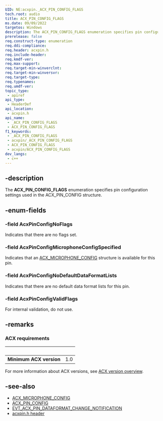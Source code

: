 ```yaml
---
UID: NE:acxpin._ACX_PIN_CONFIG_FLAGS
tech.root: audio
title: ACX_PIN_CONFIG_FLAGS
ms.date: 09/09/2022
targetos: Windows
description: The ACX_PIN_CONFIG_FLAGS enumeration specifies pin configuration settings used in the ACX_PIN_CONFIG structure.
prerelease: false
req.construct-type: enumeration
req.ddi-compliance: 
req.header: acxpin.h
req.include-header: 
req.kmdf-ver: 
req.max-support: 
req.target-min-winverclnt: 
req.target-min-winversvr: 
req.target-type: 
req.typenames: 
req.umdf-ver: 
topic_type:
 - apiref
api_type:
 - HeaderDef
api_location:
 - acxpin.h
api_name:
 - _ACX_PIN_CONFIG_FLAGS
 - ACX_PIN_CONFIG_FLAGS
f1_keywords:
 - _ACX_PIN_CONFIG_FLAGS
 - acxpin/_ACX_PIN_CONFIG_FLAGS
 - ACX_PIN_CONFIG_FLAGS
 - acxpin/ACX_PIN_CONFIG_FLAGS
dev_langs:
 - c++
---
```


## -description

The **ACX_PIN_CONFIG_FLAGS** enumeration specifies pin configuration settings used in the ACX_PIN_CONFIG structure.

## -enum-fields

### -field AcxPinConfigNoFlags

Indicates that there are no flags set.

### -field AcxPinConfigMicrophoneConfigSpecified

Indicates that an [ACX_MICROPHONE_CONFIG](./ns-acxpin-acx_microphone_config.md) structure is available for this pin.

### -field AcxPinConfigNoDefaultDataFormatLists

Indicates that there are no default data format lists for this pin.

### -field AcxPinConfigValidFlags

For internal validation, do not use.

## -remarks

### ACX requirements

| &nbsp; | &nbsp; |
| ---- |:---- |
| **Minimum ACX version** | 1.0 |

For more information about ACX versions, see [ACX version overview](/windows-hardware/drivers/audio/acx-version-overview).

## -see-also

- [ACX_MICROPHONE_CONFIG](./ns-acxpin-acx_microphone_config.md)
- [ACX_PIN_CONFIG](./ns-acxpin-acx_pin_config.md)
- [EVT_ACX_PIN_DATAFORMAT_CHANGE_NOTIFICATION](./nc-acxpin-evt_acx_pin_dataformat_change_notification.md)
- [acxpin.h header](./index.md)
